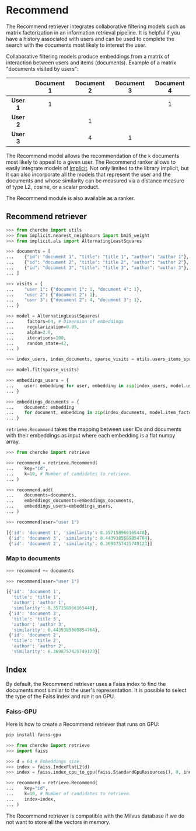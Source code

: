 # Recommend

The Recommend retriever integrates collaborative filtering models such as matrix factorization in an information retrieval pipeline. It is helpful if you have a history associated with users and can be used to complete the search with the documents most likely to interest the user.

Collaborative filtering models produce embeddings from a matrix of interaction between users and items (documents). Example of a matrix "documents visited by users":

|            | **Document 1** | **Document 2** | **Document 3** | **Document 4** |
|:----------:|:--------------:|:--------------:|:--------------:|:--------------:|
| **User 1** |        1       |                |                |        1       |
| **User 2** |                |        1       |                |                |
| **User 3** |                |        4       |        1       |                |



The Recommend model allows the recommendation of the `k` documents most likely to appeal to a given user. The Recommend ranker allows to easily integrate models of [Implicit](https://github.com/benfred/implicit). Not only limited to the library Implicit, but it can also incorporate all the models that represent the user and the documents and whose similarity can be measured via a distance measure of type L2, cosine, or a scalar product.

The Recommend module is also available as a ranker.

## Recommend retriever

```python
>>> from cherche import utils
>>> from implicit.nearest_neighbours import bm25_weight
>>> from implicit.als import AlternatingLeastSquares

>>> documents = [
...    {"id": "document 1", "title": "title 1", "author": "author 1"},
...    {"id": "document 2", "title": "title 2", "author": "author 2"},
...    {"id": "document 3", "title": "title 3", "author": "author 3"},
... ]

>>> visits = {
...    "user 1": {"document 1": 1, "document 4": 1},
...    "user 2": {"document 2": 1},
...    "user 3": {"document 2": 4, "document 3": 1},
... }

>>> model = AlternatingLeastSquares(
...     factors=64, # Dimension of embeddings
...     regularization=0.05,
...     alpha=2.0,
...     iterations=100,
...     random_state=42,
... )

>>> index_users, index_documents, sparse_visits = utils.users_items_sparse(ratings=visits)

>>> model.fit(sparse_visits)

>>> embeddings_users = {
...    user: embedding for user, embedding in zip(index_users, model.user_factors)
... }

>>> embeddings_documents = {
...    document: embedding
...    for document, embedding in zip(index_documents, model.item_factors)
... }
```

`retrieve.Recommend` takes the mapping between user IDs and documents with their embeddings as input where each embedding is a flat numpy array.

```python
>>> from cherche import retrieve

>>> recommend = retrieve.Recommend(
...    key="id",
...    k=10, # Number of candidates to retrieve.
... )

>>> recommend.add(
...    documents=documents,
...    embeddings_documents=embeddings_documents,
...    embeddings_users=embeddings_users,
... )

>>> recommend(user="user 1")
```

```python
[{'id': 'document 1', 'similarity': 8.357158966165448},
 {'id': 'document 3', 'similarity': 0.4439385609854764},
 {'id': 'document 2', 'similarity': 0.3698757425749123}]
```

### Map to documents

```python
>>> recommend += documents

>>> recommend(user="user 1")
```

```python
[{'id': 'document 1',
  'title': 'title 1',
  'author': 'author 1',
  'similarity': 8.357158966165448},
 {'id': 'document 3',
  'title': 'title 3',
  'author': 'author 3',
  'similarity': 0.4439385609854764},
 {'id': 'document 2',
  'title': 'title 2',
  'author': 'author 2',
  'similarity': 0.3698757425749123}]
```

## Index

By default, the Recommend retriever uses a Faiss index to find the documents most similar to the user's representation. It is possible to select the type of the Faiss index and run it on GPU.

### Faiss-GPU

Here is how to create a Recommend retriever that runs on GPU:

```sh
pip install faiss-gpu
```

```python
>>> from cherche import retrieve
>>> import faiss

>>> d = 64 # Embeddings size.
>>> index = faiss.IndexFlatL2(d)
>>> index = faiss.index_cpu_to_gpu(faiss.StandardGpuResources(), 0, index) # 0 is the id of the GPU

>>> recommend = retrieve.Recommend(
...    key="id",
...    k=10, # Number of candidates to retrieve.
...    index=index,
... )
```

The Recommend retriever is compatible with the Milvus database if we do not want to store all the vectors in memory.

